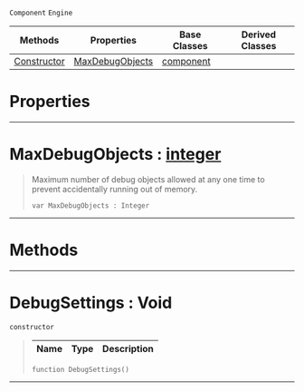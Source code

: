  `Component` `Engine`



|Methods|Properties|Base Classes|Derived Classes|
|---|---|---|---|
|[ Constructor](https://github.com/ArendDanielek/ZeroDocsTest/blob/master/code_reference/class_reference/debugsettings.markdown#debugsettings-void)|[ MaxDebugObjects](https://github.com/ArendDanielek/ZeroDocsTest/blob/master/code_reference/class_reference/debugsettings.markdown#maxdebugobjects-zero-eng)|[component](https://github.com/ArendDanielek/ZeroDocsTest/blob/master/code_reference/class_reference/component.markdown)| |


 #  Properties


---  
 #  MaxDebugObjects : [integer](https://github.com/ArendDanielek/ZeroDocsTest/blob/master/code_reference/zilch_base_types/integer.markdown)

> Maximum number of debug objects allowed at any one time to prevent accidentally running out of memory.
> ``` lang=cpp, name=Zilch
> var MaxDebugObjects : Integer


---  
 #  Methods


---  
 #  DebugSettings : Void

 `constructor`

> 
> |Name|Type|Description|
> |---|---|---|
> ``` lang=cpp, name=Zilch
> function DebugSettings()
> ``` 


---  
 
  
  
  
  
  
  
  

 